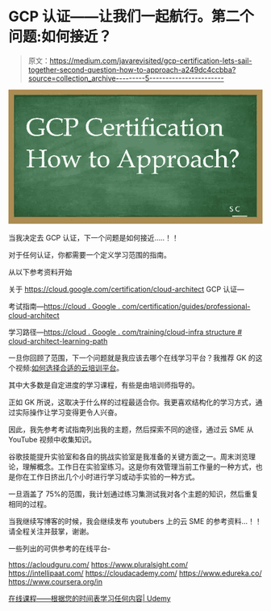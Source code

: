# GCP 认证——让我们一起航行。第二个问题:如何接近？

> 原文：<https://medium.com/javarevisited/gcp-certification-lets-sail-together-second-question-how-to-approach-a249dc4ccbba?source=collection_archive---------5----------------------->

![](img/8285eebb6929a5d3e310baa59f1a2f3b.png)

当我决定去 GCP 认证，下一个问题是如何接近…..！！

对于任何认证，你都需要一个定义学习范围的指南。

从以下参考资料开始

关于 https://cloud.google.com/certification/cloud-architect GCP 认证—

考试指南—[https://cloud . Google . com/certification/guides/professional-cloud-architect](https://cloud.google.com/certification/guides/professional-cloud-architect)

学习路径—[https://cloud . Google . com/training/cloud-infra structure # cloud-architect-learning-path](https://cloud.google.com/training/cloud-infrastructure#cloud-architect-learning-path)

一旦你回顾了范围，下一个问题就是我应该去哪个在线学习平台？我推荐 GK 的这个视频:[如何选择合适的云培训平台](https://www.youtube.com/watch?v=9-ykVNTn7ys)。

其中大多数是自定进度的学习课程，有些是由培训师指导的。

正如 GK 所说，这取决于什么样的过程最适合你。我更喜欢结构化的学习方式，通过实际操作让学习变得更令人兴奋。

因此，我先参考考试指南列出我的主题，然后探索不同的途径，通过云 SME 从 YouTube 视频中收集知识。

谷歌技能提升实验室和各自的挑战实验室是我准备的关键方面之一。周末浏览理论，理解概念。工作日在实验室练习。这是你有效管理当前工作量的一种方式，也是你在工作日挤出几个小时进行学习或动手实验的一种方式。

一旦涵盖了 75%的范围，我计划通过练习集测试我对各个主题的知识，然后重复相同的过程。

当我继续写博客的时候，我会继续发布 youtubers 上的云 SME 的参考资料…！！请全程关注并鼓掌，谢谢。

一些列出的可供参考的在线平台-

<https://acloudguru.com/>  <https://www.pluralsight.com/>  <https://intellipaat.com/>  <https://cloudacademy.com/>  <https://www.edureka.co/>  <https://www.coursera.org/in>  

[在线课程——根据您的时间表学习任何内容| Udemy](https://www.udemy.com/)